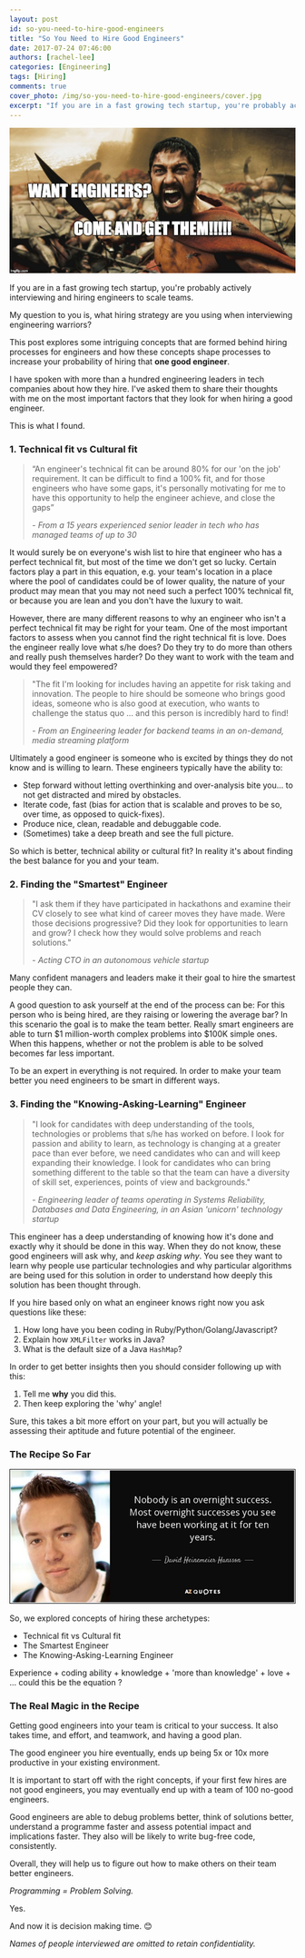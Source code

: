 ```yaml
---
layout: post
id: so-you-need-to-hire-good-engineers
title: "So You Need to Hire Good Engineers"
date: 2017-07-24 07:46:00
authors: [rachel-lee]
categories: [Engineering]
tags: [Hiring]
comments: true
cover_photo: /img/so-you-need-to-hire-good-engineers/cover.jpg
excerpt: "If you are in a fast growing tech startup, you're probably actively interviewing and hiring engineers to scale teams. My question to you is, what hiring strategy are you using when interviewing engineering warriors?"
---
```


![cover](/img/so-you-need-to-hire-good-engineers/cover.jpg)

If you are in a fast growing tech startup, you're probably actively interviewing and hiring engineers to scale teams.

My question to you is, what hiring strategy are you using when interviewing engineering warriors?

This post explores some intriguing concepts that are formed behind hiring processes for engineers and how these concepts shape processes to increase your probability of hiring that **one good engineer**.

I have spoken with more than a hundred engineering leaders in tech companies about how they hire. I've asked them to share their thoughts with me on the most important factors that they look for when hiring a good engineer.

This is what I found.

### 1. Technical fit vs Cultural fit

> “An engineer's technical fit can be around 80% for our 'on the job' requirement. It can be difficult to find a 100% fit, and for those engineers who have some gaps, it's personally motivating for me to have this opportunity to help the engineer achieve, and close the gaps”
>
> *- From a 15 years experienced senior leader in tech who has managed teams of up to 30*

It would surely be on everyone's wish list to hire that engineer who has a perfect technical fit, but most of the time we don't get so lucky. Certain factors play a part in this equation, e.g. your team's location in a place where the pool of candidates could be of lower quality, the nature of your product may mean that you may not need such a perfect 100% technical fit, or because you are lean and you don't have the luxury to wait.

However, there are many different reasons to why an engineer who isn't a perfect technical fit may be right for your team. One of the most important factors to assess when you cannot find the right technical fit is love. Does the engineer really love what s/he does? Do they try to do more than others and really push themselves harder? Do they want to work with the team and would they feel empowered?

> "The fit I'm looking for includes having an appetite for risk taking and innovation. The people to hire should be someone who brings good ideas, someone who is also good at execution, who wants to challenge the status quo ... and this person is incredibly hard to find!
>
> *- From an Engineering leader for backend teams in an on-demand, media streaming platform*

Ultimately a good engineer is someone who is excited by things they do not know and is willing to learn. These engineers typically have the ability to:

- Step forward without letting overthinking and over-analysis bite you... to not get distracted and mired by obstacles.
- Iterate code, fast (bias for action that is scalable and proves to be so, over time, as opposed to quick-fixes).
- Produce nice, clean, readable and debuggable code.
- (Sometimes) take a deep breath and see the full picture.

So which is better, technical ability or cultural fit? In reality it's about finding the best balance for you and your team.

### 2. Finding the "Smartest" Engineer

> "I ask them if they have participated in hackathons and examine their CV closely to see what kind of career moves they have made. Were those decisions progressive? Did they look for opportunities to learn and grow? I check how they would solve problems and reach solutions."
>
> *- Acting CTO in an autonomous vehicle startup*

Many confident managers and leaders make it their goal to hire the smartest people they can.

A good question to ask yourself at the end of the process can be: For this person who is being hired, are they raising or lowering the average bar? In this scenario the goal is to make the team better. Really smart engineers are able to turn $1 million-worth complex problems into $100K simple ones. When this happens, whether or not the problem is able to be solved becomes far less important.

To be an expert in everything is not required. In order to make your team better you need engineers to be smart in different ways.

### 3. Finding the "Knowing-Asking-Learning" Engineer

> "I look for candidates with deep understanding of the tools, technologies or problems that s/he has worked on before. I look for passion and ability to learn, as technology is changing at a greater pace than ever before, we need candidates who can and will keep expanding their knowledge. I look for candidates who can bring something different to the table so that the team can have a diversity of skill set, experiences, points of view and backgrounds."
>
> *- Engineering leader of teams operating in Systems Reliability, Databases and Data Engineering, in an Asian 'unicorn' technology startup*

This engineer has a deep understanding of knowing how it's done and exactly why it should be done in this way. When they do not know, these good engineers will ask why, and *keep asking why*. You see they want to learn why people use particular technologies and why particular algorithms are being used for this solution in order to understand how deeply this solution has been thought through.

If you hire based only on what an engineer knows right now you ask questions like these:

1. How long have you been coding in Ruby/Python/Golang/Javascript?
2. Explain how `XMLFilter` works in Java?
3. What is the default size of a Java `HashMap`?

In order to get better insights then you should consider following up with this:

1. Tell me **why** you did this.
2. Then keep exploring the 'why' angle!

Sure, this takes a bit more effort on your part, but you will actually be assessing their aptitude and future potential of the engineer.

### The Recipe So Far

![quote](/img/so-you-need-to-hire-good-engineers/quote.jpg)

So, we explored concepts of hiring these archetypes:

- Technical fit vs Cultural fit
- The Smartest Engineer
- The Knowing-Asking-Learning Engineer

Experience + coding ability + knowledge + 'more than knowledge' + love + ... could this be the equation ?

### The Real Magic in the Recipe

Getting good engineers into your team is critical to your success. It also takes time, and effort, and teamwork, and having a good plan.

The good engineer you hire eventually, ends up being 5x or 10x more productive in your existing environment.

It is important to start off with the right concepts, if your first few hires are not good engineers, you may eventually end up with a team of 100 no-good engineers.

Good engineers are able to debug problems better, think of solutions better, understand a programme faster and assess potential impact and implications faster. They also will be likely to write bug-free code, consistently.

Overall, they will help us to figure out how to make others on their team better engineers.

*Programming = Problem Solving.*

Yes.

And now it is decision making time. 😊

*Names of people interviewed are omitted to retain confidentiality.*
